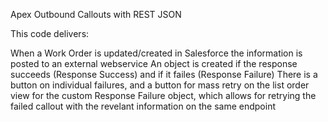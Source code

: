Apex Outbound Callouts with REST JSON

This code delivers:

When a Work Order is updated/created in Salesforce the information is posted to an external webservice
An object is created if the response succeeds (Response Success) and if it failes (Response Failure)
There is a button on individual failures, and a button for mass retry on the list order view for the custom Response Failure object, which allows for retrying the failed callout with the revelant information on the same endpoint
